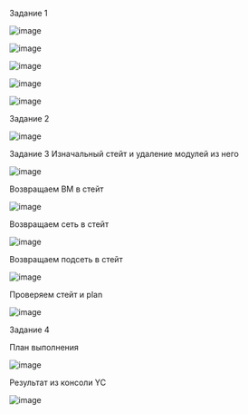 Задание 1

![image](https://github.com/Gamei666/devops-netology/assets/67197577/66276ee0-61c9-4843-96b4-d2001edff760)

![image](https://github.com/Gamei666/devops-netology/assets/67197577/702db780-162a-4c4d-8131-034d2a0dabd1)

![image](https://github.com/Gamei666/devops-netology/assets/67197577/16dd9e86-8d6a-493a-9b30-ddecc57d645f)

![image](https://github.com/Gamei666/devops-netology/assets/67197577/7e82b44c-24d8-4071-8e1f-9cb045a41a3d)

![image](https://github.com/Gamei666/devops-netology/assets/67197577/1bb27c33-f125-4ae3-8433-bf4af93f88ed)

Задание 2

![image](https://github.com/Gamei666/devops-netology/assets/67197577/af6d1d87-1cdd-4ffc-9b8a-b0d581b51827)

Задание 3
Изначальный стейт и удаление модулей из него

![image](https://github.com/Gamei666/devops-netology/assets/67197577/33cb8609-c98d-412b-bd9a-20ac90f27031)

Возвращаем ВМ в стейт

![image](https://github.com/Gamei666/devops-netology/assets/67197577/7da0a330-7218-4dc0-899d-dcb0a8cb3417)

Возвращаем сеть в стейт 

![image](https://github.com/Gamei666/devops-netology/assets/67197577/628aca9a-0169-4eaa-a155-06d178c912a1)

Возвращаем подсеть в стейт

![image](https://github.com/Gamei666/devops-netology/assets/67197577/8f88b008-10e6-4926-8652-3c309cade651)

Проверяем стейт и plan

![image](https://github.com/Gamei666/devops-netology/assets/67197577/eb3af0f0-9a8c-436f-85ef-ba4c0ee9c938)

Задание 4

План выполнения

![image](https://github.com/Gamei666/devops-netology/assets/67197577/50cc05db-4547-4149-93bd-e7de04ac8d66)

Результат из консоли YC

![image](https://github.com/Gamei666/devops-netology/assets/67197577/6b3fa38c-8cdf-45fb-9fb1-a725119b15a1)
